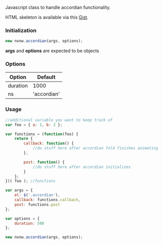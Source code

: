 Javascript class to handle accordian functionality.

HTML skeleton is available via this [Gist](https://gist.github.com/aberan/9770367).

### Initialization
```javascript
new nxnw.accordian(args, options);
```

**args** and **options** are expected to be objects



### Options
Option | Default
------------ | ------------
duration   | 1000
ns         | 'accordian'

### Usage
```javascript
//additional variable you want to keep track of
var foo = { a: 1, b: 2 };

var functions = (function(foo) {
	return {
		callback: function() {
			//do stuff here after accordian fold finishes animating
		},

		post: function() {
			//do stuff here after accordian initializes
		}
	};
})( foo ); //functions

var args = {
	el: $('.accordian'),
	callback: functions.callback,
	post: functions.post
};

var options = {
	duration: 500
};

new nxnw.accordian(args, options);
```
